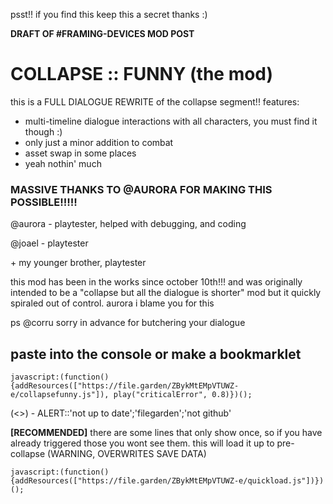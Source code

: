 psst!! if you find this keep this a secret thanks :)

**DRAFT OF #FRAMING-DEVICES MOD POST**

# COLLAPSE :: FUNNY (the mod)

this is a FULL DIALOGUE REWRITE of the collapse segment!! features:
* multi-timeline dialogue interactions with all characters, you must find it though :)
* only just a minor addition to combat
* asset swap in some places
* yeah nothin' much

### MASSIVE THANKS TO @AURORA FOR MAKING THIS POSSIBLE!!!!!
@aurora - playtester, helped with debugging, and coding

@joael - playtester

\+ my younger brother, playtester


this mod has been in the works since october 10th!!! and was originally intended to be a "collapse but all the dialogue is shorter" mod but it quickly spiraled out of control. aurora i blame you for this

ps @corru sorry in advance for butchering your dialogue

## paste into the **console** or make a **bookmarklet**
`javascript:(function(){addResources(["https://file.garden/ZBykMtEMpVTUWZ-e/collapsefunny.js"]), play("criticalError", 0.8)})();`

(<>) - ALERT::'not up to date';'filegarden';'not github'

**[RECOMMENDED]** there are some lines that only show once, so if you have already triggered those you wont see them. this will load it up to pre-collapse
(WARNING, OVERWRITES SAVE DATA)

`javascript:(function(){addResources(["https://file.garden/ZBykMtEMpVTUWZ-e/quickload.js"])})();`
